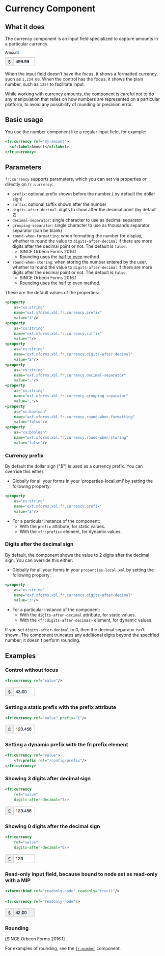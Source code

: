 # Currency Component

<!-- toc -->

## What it does

The currency component is an input field specialized to capture amounts in a particular currency.

![](images/xbl-currency6.png)

When the input field doesn't have the focus, it shows a formatted currency, such as `1,234.00`. When the control has the focus, it shows the plain number, such as `1234` to facilitate input.

While working with currency amounts, the component is careful not to do any manipulation that relies on how numbers are represented on a particular platform, to avoid any possibility of rounding or precision error.

## Basic usage

You use the number component like a regular input field, for example:

```xml
<fr:currency ref="my-amount">
  <xf:label>Amount</xf:label>
</fr:currency>
```

## Parameters

`fr:currency` supports parameters, which you can set via properties or directly on `fr:currency`:

* `prefix`: optional prefix shown before the number ( by default the dollar sign)
* `suffix`: optional suffix shown after the number
* `digits-after-decimal`: digits to show after the decimal point (by default 2)
* `decimal-separator`: single character to use as decimal separator
* `grouping-separator`: single character to use as thousands separator separator (can be blank)
* `round-when-formatting`: when formatting the number for display, whether to round the value to `digits-after-decimal` if there are more digits after the decimal point or not. The default is `false`.
    * SINCE Orbeon Forms 2016.1
    * Rounding uses the [half to even](https://en.wikipedia.org/wiki/Rounding#Round_half_to_even) method.
* `round-when-storing`: when storing the number entered by the user, whether to round the value to `digits-after-decimal` if there are more digits after the decimal point or not. The default is `false`.
    * SINCE Orbeon Forms 2016.1
    * Rounding uses the [half to even](https://en.wikipedia.org/wiki/Rounding#Round_half_to_even) method.

These are the default values of the properties:

```xml
<property
    as="xs:string"
    name="oxf.xforms.xbl.fr.currency.prefix"
    value="$"/>
<property
    as="xs:string"
    name="oxf.xforms.xbl.fr.currency.suffix"
    value=""/>
<property
    as="xs:string"
    name="oxf.xforms.xbl.fr.currency.digits-after-decimal"
    value="2"/>
<property
    as="xs:string"
    name="oxf.xforms.xbl.fr.currency.decimal-separator"
    value="."/>
<property
    as="xs:string"
    name="oxf.xforms.xbl.fr.currency.grouping-separator"
    value=","/>
<property
    as="xs:boolean"
    name="oxf.xforms.xbl.fr.currency.round-when-formatting"
    value="false"/>
<property
    as="xs:boolean"
    name="oxf.xforms.xbl.fr.currency.round-when-storing"
    value="false"/>
```

### Currency prefix

By default the dollar sign ("$") is used as a currency prefix. You can override this either:

* Globally for all your forms in your ‘properties-local.xml’ by setting the following property:
```xml
<property
    as="xs:string"
    name="oxf.xforms.xbl.fr.currency.prefix"
    value="£"/>
```
* For a particular instance of the component:
    * With the `prefix` attribute, for static values.
    * With the `<fr:prefix>` element, for dynamic values.

### Digits after the decimal sign

By default, the component shows the value to 2 digits after the decimal sign. You can override this either:

* Globally for all your forms in your `properties-local.xml` by setting the following property:
```xml
<property
    as="xs:string"
    name="oxf.xforms.xbl.fr.currency.digits-after-decimal"
    value="3"/>
```
* For a particular instance of the component:
    * With the `digits-after-decimal` attribute, for static values.
    * With the `<fr:digits-after-decimal>` element, for dynamic values.

If you set `digits-after-decimal` to 0, then the decimal separator isn't shown. The component truncates any additional digits beyond the specified number; it doesn't perform rounding.

## Examples

### Control without focus

```xml
<fr:currency ref="value"/>
```

![](images/xbl-currency1.png)

### Setting a static prefix with the prefix attribute

```xml
<fr:currency ref="value" prefix="£"/>
```

![](images/xbl-currency2.png)

### Setting a dynamic prefix with the fr:prefix element

```xml
<fr:currency ref="value">
    <fr:prefix ref="/config/prefix"/>
</fr:currency>
```

### Showing 3 digits after decimal sign

```xml
<fr:currency
    ref="value"
    digits-after-decimal="3/>
```

![](images/xbl-currency2.png)

### Showing 0 digits after the decimal sign

```xml
<fr:currency
    ref="value"
    digits-after-decimal="0/>
```

![](images/xbl-currency3.png)

### Read-only input field, because bound to node set as read-only with a MIP

```xml
<xforms:bind ref="readonly-node" readonly="true()"/>

<fr:currency ref="readonly-node"/>
```

![](images/xbl-currency4.png)

### Rounding

[SINCE Orbeon Forms 2016.1]

For examples of rounding, see the [`fr:number`](number.md) component.
